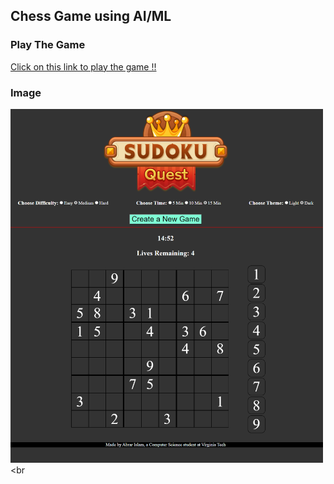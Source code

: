 ## Chess Game using AI/ML

### Play The Game
[Click on this link to play the game !!](https://abrarrhine.tech/SudokuFolder/index.html) 

### Image
<img src="https://github.com/abrarr18/Sudoku/blob/master/sudoku2.PNG" width=500><br

